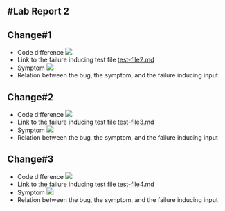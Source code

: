 #Lab Report 2
---
## Change#1
* Code difference
  ![](Commit#1.png)
* Link to the failure inducing test file
[test-file2.md](test-file2.md)
* Symptom
![](Symptom#1.png)
* Relation between the bug, the symptom, and the failure inducing input

## Change#2
* Code difference
 ![](Commit#2.png)
* Link to the failure inducing test file
[test-file3.md](test-file3.md)
* Symptom
![](Symptom#2.png)
* Relation between the bug, the symptom, and the failure inducing input

## Change#3
* Code difference
![](Commit#3.png)
* Link to the failure inducing test file
[test-file4.md](test-file4.md)
* Symptom
![](Symptom#3.png)
* Relation between the bug, the symptom, and the failure inducing input

